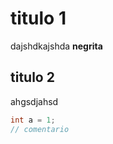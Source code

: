 # titulo 1

dajshdkajshda **negrita**

## titulo 2

ahgsdjahsd

```cpp
int a = 1;
// comentario
```
